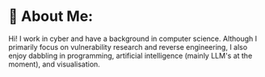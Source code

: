 # 👾 About Me:

Hi! I work in cyber and have a background in computer science. Although I primarily focus on vulnerability research and reverse engineering, I also enjoy dabbling in programming, artificial intelligence (mainly LLM's at the moment), and visualisation.

